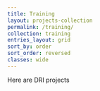 ```yaml
---
title: Training
layout: projects-collection
permalink: /training/
collection: training
entries_layout: grid
sort_by: order
sort_order: reversed
classes: wide
---
```


Here are DRI projects
